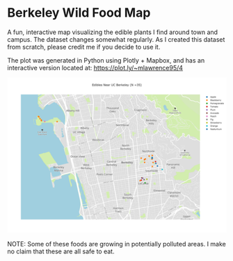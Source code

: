 # Berkeley Wild Food Map
A fun, interactive map visualizing the edible plants I find around town and campus. The dataset changes somewhat regularly. As I created this dataset from scratch, please credit me if you decide to use it.

The plot was generated in Python using Plotly + Mapbox, and has an interactive version located at: https://plot.ly/~mlawrence95/4


![Fruit Map](https://raw.githubusercontent.com/Mlawrence95/Berkeley-Wild-Food-Map/master/Edibles%20near%20Berkeley.png "Fruit Map")


NOTE: Some of these foods are growing in potentially polluted areas. I make no claim that these are all safe to eat.
